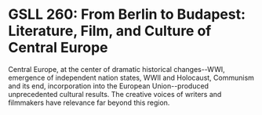 # GSLL 260: From Berlin to Budapest: Literature, Film, and Culture of Central Europe

Central Europe, at the center of dramatic historical changes--WWI, emergence of independent nation states, WWII and Holocaust, Communism and its end, incorporation into the European Union--produced unprecedented cultural results. The creative voices of writers and filmmakers have relevance far beyond this region.